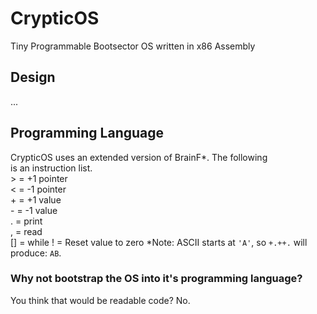 # CrypticOS
Tiny Programmable Bootsector OS written in x86 Assembly
## Design
...
## Programming Language
CrypticOS uses an extended version of BrainF*. The following  
is an instruction list.  
\> = +1 pointer  
\< = -1 pointer  
\+ = +1 value  
\- = -1 value  
\. = print  
\, = read  
[] = while
\! = Reset value to zero
\*Note: ASCII starts at `'A'`, so `+.++.` will produce: `AB`.  
### Why not bootstrap the OS into it's programming language?
You think that would be readable code? No.
